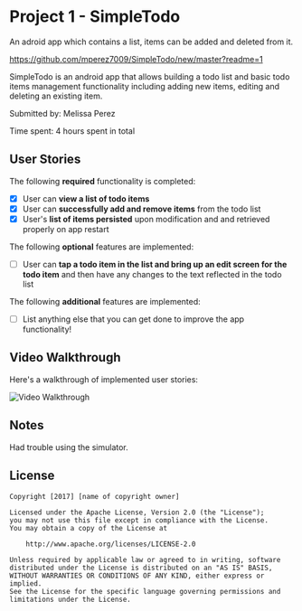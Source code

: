 # Project 1 - SimpleTodo
An adroid app which contains a list, items can be added and deleted from it.

https://github.com/mperez7009/SimpleTodo/new/master?readme=1

SimpleTodo is an android app that allows building a todo list and basic todo items management functionality including adding new items, editing and deleting an existing item.

Submitted by: Melissa Perez

Time spent: 4 hours spent in total

## User Stories

The following **required** functionality is completed:

* [x] User can **view a list of todo items**
* [x] User can **successfully add and remove items** from the todo list
* [x] User's **list of items persisted** upon modification and and retrieved properly on app restart

The following **optional** features are implemented:

* [ ] User can **tap a todo item in the list and bring up an edit screen for the todo item** and then have any changes to the text reflected in the todo list

The following **additional** features are implemented:

* [ ] List anything else that you can get done to improve the app functionality!

## Video Walkthrough

Here's a walkthrough of implemented user stories:

<img src='https://github.com/mperez7009/SimpleTodo/commit/2cfc8abcf92f1d67b0f4b6ff3cc1a46b9241d724' title='Video Walkthrough' width='' alt='Video Walkthrough' />

## Notes

Had trouble using the simulator.

## License

    Copyright [2017] [name of copyright owner]

    Licensed under the Apache License, Version 2.0 (the "License");
    you may not use this file except in compliance with the License.
    You may obtain a copy of the License at

        http://www.apache.org/licenses/LICENSE-2.0

    Unless required by applicable law or agreed to in writing, software
    distributed under the License is distributed on an "AS IS" BASIS,
    WITHOUT WARRANTIES OR CONDITIONS OF ANY KIND, either express or implied.
    See the License for the specific language governing permissions and
    limitations under the License.
